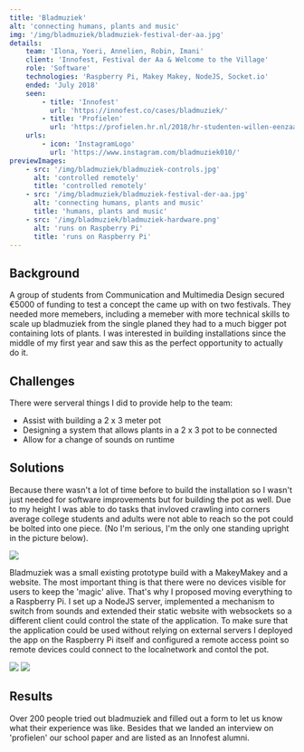 ```yaml
---
title: 'Bladmuziek'
alt: 'connecting humans, plants and music'
img: '/img/bladmuziek/bladmuziek-festival-der-aa.jpg'
details:
    team: 'Ilona, Yoeri, Annelien, Robin, Imani'
    client: 'Innofest, Festival der Aa & Welcome to the Village'
    role: 'Software'
    technologies: 'Raspberry Pi, Makey Makey, NodeJS, Socket.io'
    ended: 'July 2018' 
    seen: 
        - title: 'Innofest'
          url: 'https://innofest.co/cases/bladmuziek/'
        - title: 'Profielen'
          url: 'https://profielen.hr.nl/2018/hr-studenten-willen-eenzaamheid-tegengaan-met-interactieve-plantenbak/'
    urls: 
        - icon: 'InstagramLogo'
          url: 'https://www.instagram.com/bladmuziek010/'
previewImages: 
    - src: '/img/bladmuziek/bladmuziek-controls.jpg'
      alt: 'controlled remotely'
      title: 'controlled remotely'
    - src: '/img/bladmuziek/bladmuziek-festival-der-aa.jpg'
      alt: 'connecting humans, plants and music'
      title: 'humans, plants and music'
    - src: '/img/bladmuziek/bladmuziek-hardware.png'
      alt: 'runs on Raspberry Pi'
      title: 'runs on Raspberry Pi'
---
```

## Background
A group of students from Communication and Multimedia Design secured €5000 of funding to test a concept the came up with on two festivals. They needed more memebers, including a memeber with more technical skills to scale up bladmuziek from the single planed they had to a much bigger pot containing lots of plants. I was interested in building installations since the middle of my first year and saw this as the perfect opportunity to actually do it.

## Challenges
There were serveral things I did to provide help to the team:

- Assist with building a 2 x 3 meter pot
- Designing a system that allows plants in a 2 x 3 pot to be connected
- Allow for a change of sounds on runtime

## Solutions

Because there wasn't a lot of time before to build the installation so I wasn't just needed for software improvements but for building the pot as well. Due to my height I was able to do tasks that invloved crawling into corners average college students and adults were not able to reach so the pot could be bolted into one piece. (No I'm serious, I'm the only one standing upright in the picture below). 

![](/img/bladmuziek/bladmuziek-pot.jpg)

Bladmuziek was a small existing prototype build with a MakeyMakey and a website. The most important thing is that there were no devices visible for users to keep the 'magic' alive. That's why I proposed moving everything to a Raspberry Pi. I set up a NodeJS server, implemented a mechanism to switch from sounds and extended their static website with websockets so a different client could control the state of the application. To make sure that the application could be used without relying on external servers I deployed the app on the Raspberry Pi itself and configured a remote access point so remote devices could connect to the localnetwork and contol the pot. 

![](/img/bladmuziek/bladmuziek-controls.jpg)
![](/img/bladmuziek/bladmuziek-festival-der-aa.jpg)

## Results
Over 200 people tried out bladmuziek and filled out a form to let us know what their experience was like. Besides that we landed an interview on 'profielen' our school paper and are listed as an Innofest alumni.